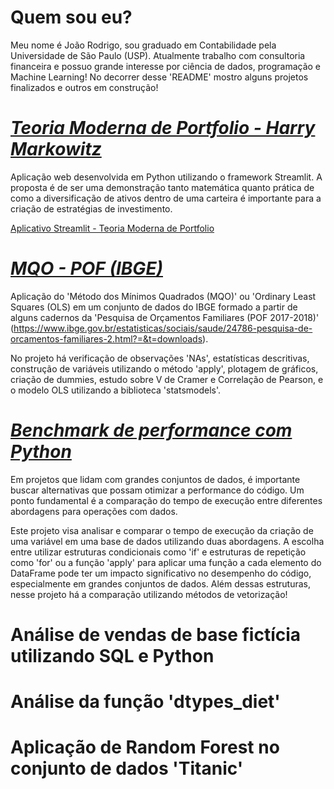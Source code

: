 # Quem sou eu?
Meu nome é João Rodrigo, sou graduado em Contabilidade pela Universidade de São Paulo (USP). Atualmente trabalho com consultoria financeira e possuo grande interesse por ciência de dados, programação e Machine Learning!
No decorrer desse 'README' mostro alguns projetos finalizados e outros em construção!

# [*Teoria Moderna de Portfolio - Harry Markowitz*](https://portfolio-markowitz.streamlit.app)
Aplicação web desenvolvida em Python utilizando o framework Streamlit. A proposta é de ser uma demonstração tanto matemática quanto prática de como a diversificação de ativos dentro de uma carteira é importante para a criação de estratégias de investimento.

<!-- <p align="center">
  <img src="https://github.com/Eduardoppereira/PBI_ORCAMENTO/blob/main/Captura%20de%20tela%202023-12-18%20160756.png" width=60%>
</p> -->

[Aplicativo Streamlit - Teoria Moderna de Portfolio](https://portfolio-markowitz.streamlit.app/)



# [*MQO - POF (IBGE)*](https://github.com/jrodrigotico/MQO-IBGE)
Aplicação do 'Método dos Mínimos Quadrados (MQO)' ou 'Ordinary Least Squares (OLS) em um conjunto de dados do IBGE formado a partir de alguns cadernos da 'Pesquisa de Orçamentos Familiares (POF 2017-2018)' (https://www.ibge.gov.br/estatisticas/sociais/saude/24786-pesquisa-de-orcamentos-familiares-2.html?=&t=downloads). 

No projeto há verificação de observações 'NAs', estatísticas descritivas, construção de variáveis utilizando o método 'apply', plotagem de gráficos, criação de dummies, estudo sobre V de Cramer e Correlação de Pearson, e o modelo OLS utilizando a biblioteca 'statsmodels'.


<!-- <p align="center">
  <img src="https://github.com/Eduardoppereira/PBI_ORCAMENTO/blob/main/Captura%20de%20tela%202023-12-18%20160756.png" width=60%>
</p> --> 



# [*Benchmark de performance com Python*](https://github.com/jrodrigotico/apply-for)
Em projetos que lidam com grandes conjuntos de dados, é importante buscar alternativas que possam otimizar a performance do código. Um ponto fundamental é a comparação do tempo de execução entre diferentes abordagens para operações com dados.

Este projeto visa analisar e comparar o tempo de execução da criação de uma variável em uma base de dados utilizando duas abordagens. A escolha entre utilizar estruturas condicionais como 'if' e estruturas de repetição como 'for' ou a função 'apply' para aplicar uma função a cada elemento do DataFrame pode ter um impacto significativo no desempenho do código, especialmente em grandes conjuntos de dados. Além dessas estruturas, nesse projeto há a comparação utilizando métodos de vetorização!

<!-- <p align="center">
  <img src="https://github.com/Eduardoppereira/PBI_ORCAMENTO/blob/main/Captura%20de%20tela%202023-12-18%20160756.png" width=60%>
</p> --> 


# Análise de vendas de base fictícia utilizando SQL e Python




# Análise da função 'dtypes_diet'



# Aplicação de Random Forest no conjunto de dados 'Titanic'
















